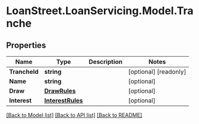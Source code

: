 # LoanStreet.LoanServicing.Model.Tranche
## Properties

Name | Type | Description | Notes
------------ | ------------- | ------------- | -------------
**TrancheId** | **string** |  | [optional] [readonly] 
**Name** | **string** |  | [optional] 
**Draw** | [**DrawRules**](DrawRules.md) |  | [optional] 
**Interest** | [**InterestRules**](InterestRules.md) |  | [optional] 

[[Back to Model list]](../README.md#documentation-for-models) [[Back to API list]](../README.md#documentation-for-api-endpoints) [[Back to README]](../README.md)

